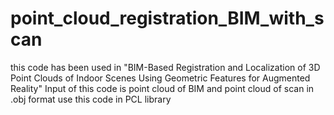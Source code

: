 # point_cloud_registration_BIM_with_scan
this code has been used in "BIM-Based Registration and Localization of 3D Point Clouds of Indoor Scenes Using Geometric Features for Augmented Reality"
Input of this code is point cloud of BIM and point cloud of scan in .obj format
use this code in PCL library
